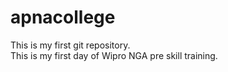 # apnacollege
This is my first git repository.
<br>
This is my first day of Wipro NGA pre skill training.
